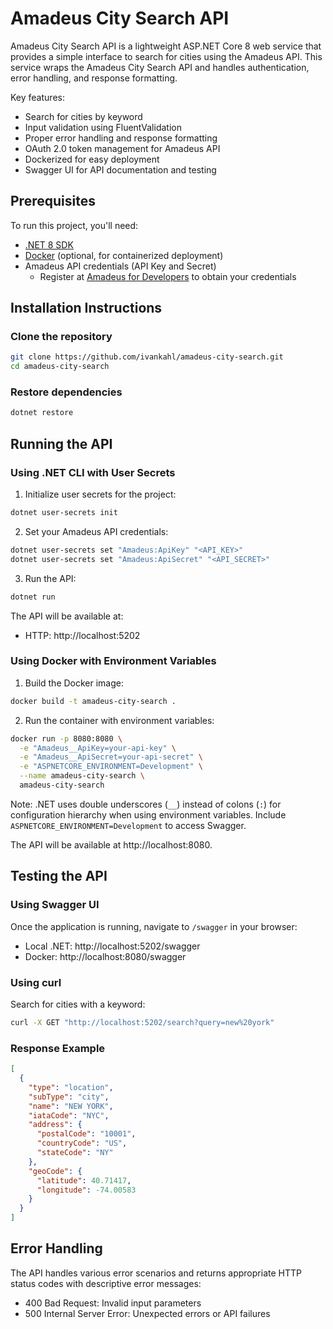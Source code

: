 # Amadeus City Search API

Amadeus City Search API is a lightweight ASP.NET Core 8 web service that provides a simple interface to search for cities using the Amadeus API. This service wraps the Amadeus City Search API and handles authentication, error handling, and response formatting.

Key features:
- Search for cities by keyword
- Input validation using FluentValidation
- Proper error handling and response formatting
- OAuth 2.0 token management for Amadeus API
- Dockerized for easy deployment
- Swagger UI for API documentation and testing

## Prerequisites

To run this project, you'll need:

- [.NET 8 SDK](https://dotnet.microsoft.com/download/dotnet/8.0)
- [Docker](https://www.docker.com/products/docker-desktop) (optional, for containerized deployment)
- Amadeus API credentials (API Key and Secret)
  - Register at [Amadeus for Developers](https://developers.amadeus.com/) to obtain your credentials

## Installation Instructions

### Clone the repository

```bash
git clone https://github.com/ivankahl/amadeus-city-search.git
cd amadeus-city-search
```

### Restore dependencies

```bash
dotnet restore
```

## Running the API

### Using .NET CLI with User Secrets

1. Initialize user secrets for the project:

```bash
dotnet user-secrets init
```

2. Set your Amadeus API credentials:

```bash
dotnet user-secrets set "Amadeus:ApiKey" "<API_KEY>"
dotnet user-secrets set "Amadeus:ApiSecret" "<API_SECRET>"
```

3. Run the API:

```bash
dotnet run
```

The API will be available at:
- HTTP: http://localhost:5202

### Using Docker with Environment Variables

1. Build the Docker image:

```bash
docker build -t amadeus-city-search .
```

2. Run the container with environment variables:

```bash
docker run -p 8080:8080 \
  -e "Amadeus__ApiKey=your-api-key" \
  -e "Amadeus__ApiSecret=your-api-secret" \
  -e "ASPNETCORE_ENVIRONMENT=Development" \
  --name amadeus-city-search \
  amadeus-city-search
```

Note: .NET uses double underscores (`__`) instead of colons (`:`) for configuration hierarchy when using environment variables. Include `ASPNETCORE_ENVIRONMENT=Development` to access Swagger.

The API will be available at http://localhost:8080.

## Testing the API

### Using Swagger UI

Once the application is running, navigate to `/swagger` in your browser:
- Local .NET: http://localhost:5202/swagger
- Docker: http://localhost:8080/swagger

### Using curl

Search for cities with a keyword:

```bash
curl -X GET "http://localhost:5202/search?query=new%20york"
```

### Response Example

```json
[
  {
    "type": "location",
    "subType": "city",
    "name": "NEW YORK",
    "iataCode": "NYC",
    "address": {
      "postalCode": "10001",
      "countryCode": "US",
      "stateCode": "NY"
    },
    "geoCode": {
      "latitude": 40.71417,
      "longitude": -74.00583
    }
  }
]
```

## Error Handling

The API handles various error scenarios and returns appropriate HTTP status codes with descriptive error messages:

- 400 Bad Request: Invalid input parameters
- 500 Internal Server Error: Unexpected errors or API failures
